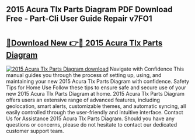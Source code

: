 ## 2015 Acura Tlx Parts Diagram PDF Download Free - Part-Cli User Guide Repair v7FO1

# <h2><a href="http://dfm82v8.blite.top/?on=2015+Acura+Tlx+Parts+Diagram">🔗Download New 👉🔴 2015 Acura Tlx Parts Diagram</a></h2>

[![2015 Acura Tlx Parts Diagram download](https://i.imgur.com/lujVjoI.png)](http://dfm82v8.blite.top/?on=2015+Acura+Tlx+Parts+Diagram)
Navigate with Confidence This manual guides you through the process of setting up, using, and maintaining your new 2015 Acura Tlx Parts Diagram with confidence. Safety Tips for Home Use Follow these tips to ensure safe and secure use of your new 2015 Acura Tlx Parts Diagram at home. 2015 Acura Tlx Parts Diagram offers users an extensive range of advanced features, including geolocation, smart alerts, customizable themes, and automatic syncing, all easily controlled through the user-friendly and intuitive interface. Contact Us for Assistance 2015 Acura Tlx Parts Diagram. Should you have any questions or concerns, please do not hesitate to contact our dedicated customer support team.
